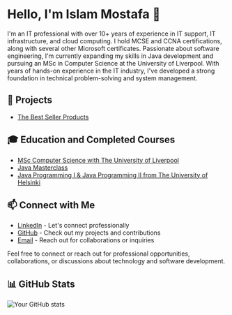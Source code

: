 # Hello, I'm Islam Mostafa 👋

I'm an IT professional with over 10+ years of experience in IT support, IT infrastructure, and cloud computing. I hold MCSE and CCNA certifications, along with several other Microsoft certificates. Passionate about software engineering, I'm currently expanding my skills in Java development and pursuing an MSc in Computer Science at the University of Liverpool.  With years of hands-on experience in the IT industry, I've developed a strong foundation in technical problem-solving and system management.

## 🔭 Projects 
- [The Best Seller Products](https://www.thebestsellerproducts.com/)


## 🎓 Education and Completed Courses
- [MSc Computer Science with The University of Liverpool](https://online.liverpool.ac.uk/programmes/msc-computer-science/)
- [Java Masterclass](https://www.udemy.com/course/java-the-complete-java-developer-course/?couponCode=BFCPSALE24)
- [Java Programming I & Java Programming II from The University of Helsinki](https://java-programming.mooc.fi/)

## 📫 Connect with Me

- [LinkedIn](https://www.linkedin.com/in/islamostafa/) - Let's connect professionally
- [GitHub](https://github.com/YourGitHubUsername) - Check out my projects and contributions
- [Email](mailto:islam.maim@gmail.com) - Reach out for collaborations or inquiries


Feel free to connect or reach out for professional opportunities, collaborations, or discussions about technology and software development.



## 📊 GitHub Stats
![Your GitHub stats](https://github-readme-stats.vercel.app/api?username=islamostafa&show_icons=true)

